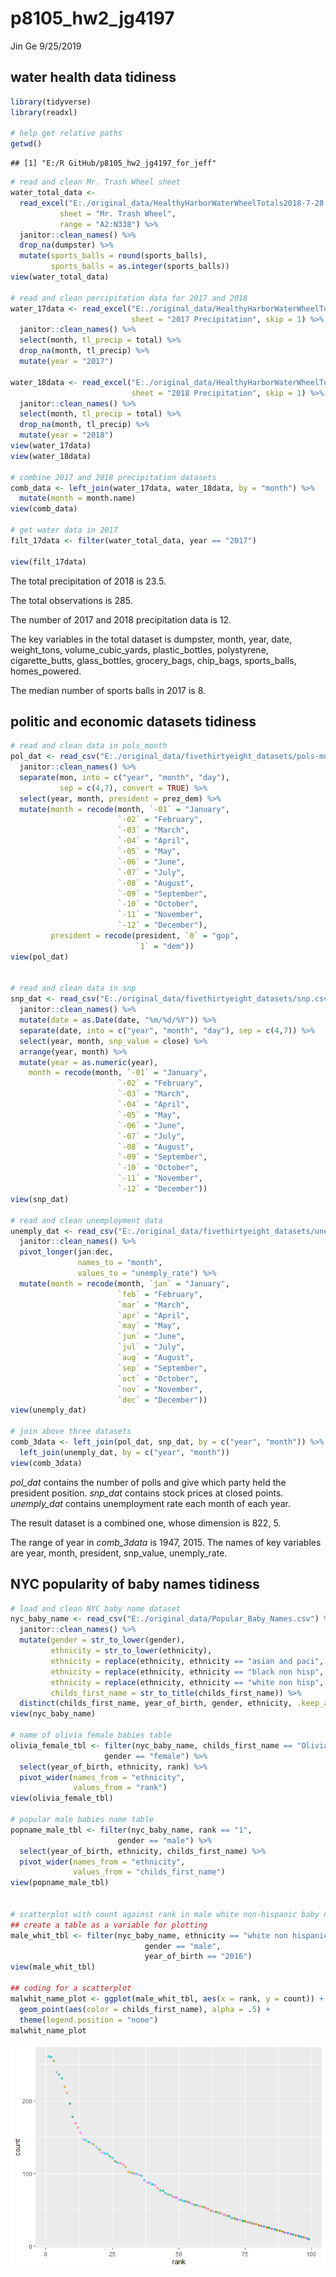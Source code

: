 p8105\_hw2\_jg4197
================
Jin Ge
9/25/2019

## water health data tidiness

``` r
library(tidyverse)
library(readxl)

# help get relative paths 
getwd()
```

    ## [1] "E:/R GitHub/p8105_hw2_jg4197_for_jeff"

``` r
# read and clean Mr. Trash Wheel sheet
water_total_data <- 
  read_excel("E:./original_data/HealthyHarborWaterWheelTotals2018-7-28.xlsx",
           sheet = "Mr. Trash Wheel",
           range = "A2:N338") %>% 
  janitor::clean_names() %>% 
  drop_na(dumpster) %>% 
  mutate(sports_balls = round(sports_balls),
         sports_balls = as.integer(sports_balls))
view(water_total_data)

# read and clean percipitation data for 2017 and 2018
water_17data <- read_excel("E:./original_data/HealthyHarborWaterWheelTotals2018-7-28.xlsx",
                           sheet = "2017 Precipitation", skip = 1) %>% 
  janitor::clean_names() %>% 
  select(month, tl_precip = total) %>% 
  drop_na(month, tl_precip) %>% 
  mutate(year = "2017")

water_18data <- read_excel("E:./original_data/HealthyHarborWaterWheelTotals2018-7-28.xlsx",
                           sheet = "2018 Precipitation", skip = 1) %>% 
  janitor::clean_names() %>% 
  select(month, tl_precip = total) %>% 
  drop_na(month, tl_precip) %>% 
  mutate(year = "2018")
view(water_17data)
view(water_18data)

# combine 2017 and 2018 precipitation datasets
comb_data <- left_join(water_17data, water_18data, by = "month") %>% 
  mutate(month = month.name)
view(comb_data)

# get water data in 2017
filt_17data <- filter(water_total_data, year == "2017")

view(filt_17data)
```

The total precipitation of 2018 is 23.5.

The total observations is 285.

The number of 2017 and 2018 precipitation data is 12.

The key variables in the total dataset is dumpster, month, year, date,
weight\_tons, volume\_cubic\_yards, plastic\_bottles, polystyrene,
cigarette\_butts, glass\_bottles, grocery\_bags, chip\_bags,
sports\_balls, homes\_powered.

The median number of sports balls in 2017 is 8.

## politic and economic datasets tidiness

``` r
# read and clean data in pols_month
pol_dat <- read_csv("E:./original_data/fivethirtyeight_datasets/pols-month.csv") %>% 
  janitor::clean_names() %>% 
  separate(mon, into = c("year", "month", "day"), 
           sep = c(4,7), convert = TRUE) %>%
  select(year, month, president = prez_dem) %>%  
  mutate(month = recode(month, `-01` = "January",
                        `-02` = "February",
                        `-03` = "March",
                        `-04` = "April",
                        `-05` = "May",
                        `-06` = "June",
                        `-07` = "July",
                        `-08` = "August",
                        `-09` = "September",
                        `-10` = "October",
                        `-11` = "November",
                        `-12` = "December"),
         president = recode(president, `0` = "gop",
                            `1` = "dem"))
view(pol_dat)


# read and clean data in snp
snp_dat <- read_csv("E:./original_data/fivethirtyeight_datasets/snp.csv") %>%
  janitor::clean_names() %>% 
  mutate(date = as.Date(date, "%m/%d/%Y")) %>% 
  separate(date, into = c("year", "month", "day"), sep = c(4,7)) %>% 
  select(year, month, snp_value = close) %>% 
  arrange(year, month) %>% 
  mutate(year = as.numeric(year),
    month = recode(month, `-01` = "January",
                        `-02` = "February",
                        `-03` = "March",
                        `-04` = "April",
                        `-05` = "May",
                        `-06` = "June",
                        `-07` = "July",
                        `-08` = "August",
                        `-09` = "September",
                        `-10` = "October",
                        `-11` = "November",
                        `-12` = "December")) 
view(snp_dat)

# read and clean unemployment data
unemply_dat <- read_csv("E:./original_data/fivethirtyeight_datasets/unemployment.csv") %>% 
  janitor::clean_names() %>% 
  pivot_longer(jan:dec,
               names_to = "month",
               values_to = "unemply_rate") %>% 
  mutate(month = recode(month, `jan` = "January",
                        `feb` = "February",
                        `mar` = "March",
                        `apr` = "April",
                        `may` = "May",
                        `jun` = "June",
                        `jul` = "July",
                        `aug` = "August",
                        `sep` = "September",
                        `oct` = "October",
                        `nov` = "November",
                        `dec` = "December"))
view(unemply_dat)

# join above three datasets
comb_3data <- left_join(pol_dat, snp_dat, by = c("year", "month")) %>% 
  left_join(unemply_dat, by = c("year", "month"))
view(comb_3data)
```

*pol\_dat* contains the number of polls and give which party held the
president position. *snp\_dat* contains stock prices at closed points.
*unemply\_dat* contains unemployment rate each month of each year.

The result dataset is a combined one, whose dimension is 822, 5.

The range of year in *comb\_3data* is 1947, 2015. The names of key
variables are year, month, president, snp\_value, unemply\_rate.

## NYC popularity of baby names tidiness

``` r
# load and clean NYC baby name dataset
nyc_baby_name <- read_csv("E:./original_data/Popular_Baby_Names.csv") %>% 
  janitor::clean_names() %>% 
  mutate(gender = str_to_lower(gender),
         ethnicity = str_to_lower(ethnicity),
         ethnicity = replace(ethnicity, ethnicity == "asian and paci", "asian and pacific islander"),
         ethnicity = replace(ethnicity, ethnicity == "black non hisp", "black non hispanic"),
         ethnicity = replace(ethnicity, ethnicity == "white non hisp", "white non hispanic"),
         childs_first_name = str_to_title(childs_first_name)) %>% 
  distinct(childs_first_name, year_of_birth, gender, ethnicity, .keep_all = TRUE)
view(nyc_baby_name)

# name of olivia female babies table
olivia_female_tbl <- filter(nyc_baby_name, childs_first_name == "Olivia",
                     gender == "female") %>% 
  select(year_of_birth, ethnicity, rank) %>% 
  pivot_wider(names_from = "ethnicity",
              values_from = "rank") 
view(olivia_female_tbl)

# popular male babies name table
popname_male_tbl <- filter(nyc_baby_name, rank == "1",
                        gender == "male") %>% 
  select(year_of_birth, ethnicity, childs_first_name) %>% 
  pivot_wider(names_from = "ethnicity",
              values_from = "childs_first_name")
view(popname_male_tbl)


# scatterplot with count against rank in male white non-hispanic baby name
## create a table as a variable for plotting
male_whit_tbl <- filter(nyc_baby_name, ethnicity == "white non hispanic",
                              gender == "male", 
                              year_of_birth == "2016")
view(male_whit_tbl)

## coding for a scatterplot
malwhit_name_plot <- ggplot(male_whit_tbl, aes(x = rank, y = count)) + 
  geom_point(aes(color = childs_first_name), alpha = .5) + 
  theme(legend.position = "none")
malwhit_name_plot
```

![](p8105_hw2_jg4197_files/figure-gfm/problem%203-1.png)<!-- -->
